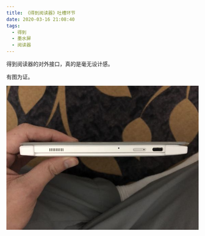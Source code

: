 ```yaml
---
title: 《得到阅读器》吐槽环节
date: 2020-03-16 21:08:40
tags:
  - 得到
  - 墨水屏
  - 阅读器
---
```


得到阅读器的对外接口，真的是毫无设计感。

有图为证。

![](/images/dedao-reader.jpg)